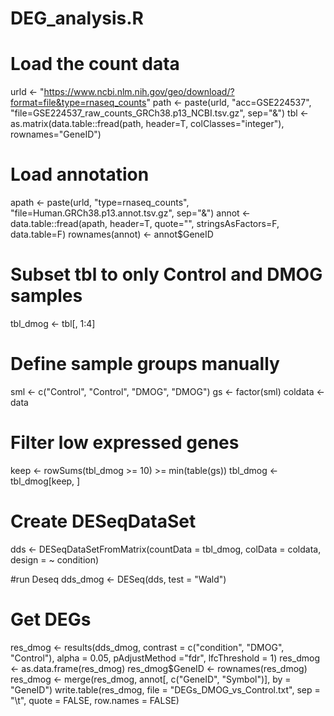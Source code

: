 # DEG_analysis.R

# Load the count data
urld <- "https://www.ncbi.nlm.nih.gov/geo/download/?format=file&type=rnaseq_counts"
path <- paste(urld, "acc=GSE224537", "file=GSE224537_raw_counts_GRCh38.p13_NCBI.tsv.gz", sep="&")
tbl <- as.matrix(data.table::fread(path, header=T, colClasses="integer"), rownames="GeneID")

# Load annotation
apath <- paste(urld, "type=rnaseq_counts", "file=Human.GRCh38.p13.annot.tsv.gz", sep="&")
annot <- data.table::fread(apath, header=T, quote="", stringsAsFactors=F, data.table=F)
rownames(annot) <- annot$GeneID

# Subset tbl to only Control and DMOG samples
tbl_dmog <- tbl[, 1:4]

# Define sample groups manually
sml <- c("Control", "Control", "DMOG", "DMOG")
gs <- factor(sml)
coldata <- data

# Filter low expressed genes
keep <- rowSums(tbl_dmog >= 10) >= min(table(gs))
tbl_dmog <- tbl_dmog[keep, ]

# Create DESeqDataSet
dds <- DESeqDataSetFromMatrix(countData = tbl_dmog, colData = coldata, design = ~ condition)

#run Deseq
dds_dmog <- DESeq(dds, test = "Wald")

# Get DEGs
res_dmog <- results(dds_dmog, contrast = c("condition", "DMOG", "Control"), alpha = 0.05,
                    pAdjustMethod ="fdr", lfcThreshold = 1)
res_dmog <- as.data.frame(res_dmog)
res_dmog$GeneID <- rownames(res_dmog)
res_dmog <- merge(res_dmog, annot[, c("GeneID", "Symbol")], by = "GeneID")
write.table(res_dmog, file = "DEGs_DMOG_vs_Control.txt", sep = "\t", quote = FALSE, 
            row.names = FALSE)
